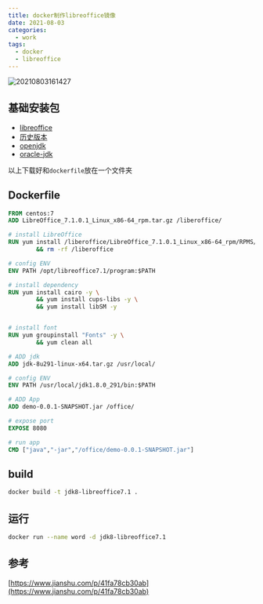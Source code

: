 ```yaml
---
title: docker制作libreoffice镜像
date: 2021-08-03
categories:
  - work
tags:
  - docker
  - libreoffice
---
```



![20210803161427](https://fastly.jsdelivr.net/gh/qbmzc/images/2021/20210803161427.jpg)

<!-- more -->

## 基础安装包

- [libreoffice](https://www.libreofficechina.org/)
- [历史版本](https://downloadarchive.documentfoundation.org/libreoffice/old/)
- [openjdk](https://mirrors.tuna.tsinghua.edu.cn/AdoptOpenJDK/8/jdk/x64/linux/)
- [oracle-jdk](https://www.oracle.com/cn/java/technologies/javase/javase-jdk8-downloads.html)

以上下载好和`dockerfile`放在一个文件夹

## Dockerfile

```dockerfile
FROM centos:7
ADD LibreOffice_7.1.0.1_Linux_x86-64_rpm.tar.gz /liberoffice/

# install LibreOffice
RUN yum install /liberoffice/LibreOffice_7.1.0.1_Linux_x86-64_rpm/RPMS/* -y \
        && rm -rf /liberoffice

# config ENV
ENV PATH /opt/libreoffice7.1/program:$PATH

# install dependency
RUN yum install cairo -y \
        && yum install cups-libs -y \
        && yum install libSM -y


# install font 
RUN yum groupinstall "Fonts" -y \
        && yum clean all

# ADD jdk
ADD jdk-8u291-linux-x64.tar.gz /usr/local/

# config ENV
ENV PATH /usr/local/jdk1.8.0_291/bin:$PATH

# ADD App
ADD demo-0.0.1-SNAPSHOT.jar /office/

# expose port
EXPOSE 8080

# run app
CMD ["java","-jar","/office/demo-0.0.1-SNAPSHOT.jar"]
```

## build

```bash
docker build -t jdk8-libreoffice7.1 .
```

## 运行

```bash
docker run --name word -d jdk8-libreoffice7.1
```

## 参考

[https://www.jianshu.com/p/41fa78cb30ab](https://www.jianshu.com/p/41fa78cb30ab)